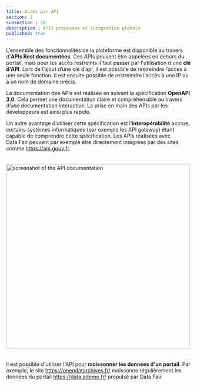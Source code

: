 ```yaml
---
title: Accès par API
section: 2
subsection : 10
description : APIs proposées et intégration globale
published: true
---
```


L’ensemble des fonctionnalités de la plateforme est disponible au travers d’**APIs Rest documentées**. Ces APIs peuvent être appelées en dehors du portail, mais pour les accès restreints il faut passer par l'utilisation d'une **clé d'API**. Lors de l’ajout d’une clé d’api, il est possible de restreindre l’accès à une seule fonction. Il est ensuite possible de restreindre l’accès à une IP ou à un nom de domaine précis.

La documentation des APIs est réalisée en suivant la spécification **OpenAPI 3.0**. Cela permet une documentation claire et compréhensible au travers d’une documentation interactive. La prise en main des APIs par les développeurs est ainsi plus rapide.

Un autre avantage d’utiliser cette spécification est l’**interopérabilité** accrue, certains systèmes informatiques (par exemple les API gateway)  étant capable de comprendre cette spécification. Les APIs réalisées avec Data&nbsp;Fair peuvent par exemple être directement intégrées par des sites comme https://api.gouv.fr.

<img src="./images/functional-presentation/api.jpg"
     height="500" style="margin:20px auto;" alt="screenshot of the API documentation" />


Il est possible d'utiliser l'API pour **moissonner les données d'un portail**. Par exemple, le site https://opendatarchives.fr/ moissonne régulièrement les données du portail https://data.ademe.fr/ propulsé par Data&nbsp;Fair.
